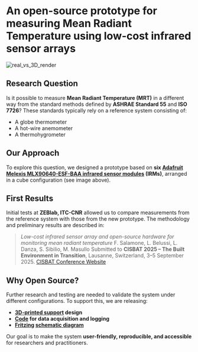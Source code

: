 # An open-source prototype for measuring Mean Radiant Temperature using low-cost infrared sensor arrays

![real_vs_3D_render](https://github.com/user-attachments/assets/ebb85bfd-48d3-4495-81c8-4ae733154beb)


## Research Question

Is it possible to measure **Mean Radiant Temperature (MRT)** in a different way from the standard methods defined by **ASHRAE Standard 55** and **ISO 7726**?
These standards typically rely on a reference system consisting of:

* A globe thermometer
* A hot-wire anemometer
* A thermohygrometer

## Our Approach

To explore this question, we designed a prototype based on **six [Adafruit Melexis MLX90640-ESF-BAA infrared sensor modules](https://www.adafruit.com/product/4469) (IRMs)**, arranged in a cube configuration (see image above).

## First Results

Initial tests at **ZEBlab, ITC-CNR** allowed us to compare measurements from the reference system with those from the new prototype.
The methodology and preliminary results are described in:

> *Low-cost infrared sensor array and open-source hardware for monitoring mean radiant temperature*
> F. Salamone, L. Belussi, L. Danza, S. Sibilio, M. Masullo
> Submitted to **CISBAT 2025 – The Built Environment in Transition**,
> Lausanne, Switzerland, 3–5 September 2025.
> [CISBAT Conference Website](https://cisbat.epfl.ch/)

## Why Open Source?

Further research and testing are needed to validate the system under different configurations.
To support this, we are releasing:

* **[3D-printed support](https://github.com/frank984/IRMs-cube-for-mean-radiant-temperature-measurement/blob/main/mlx90640_x6_support_3Dprint.stl) design**
* **[Code](https://github.com/frank984/IRMs-cube-for-mean-radiant-temperature-measurement/blob/main/MRT.py) for data acquisition and logging**
* **[Fritzing](https://fritzing.org/) [schematic diagram](https://github.com/frank984/IRMs-cube-for-mean-radiant-temperature-measurement/blob/main/1_rasp_1_PCA9548A_6_MLX90640_cut.png)**

Our goal is to make the system **user-friendly, reproducible, and accessible** for researchers and practitioners.
